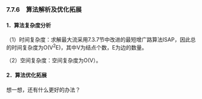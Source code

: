 ### 7.7.6　算法解析及优化拓展

#### 1．算法复杂度分析

（1）时间复杂度：求解最大流采用7.3.7节中改进的最短增广路算法ISAP，因此总的时间复杂度为O(V<sup class="my_markdown">2</sup>E)，其中V为结点个数，E为边的数量。

（2）空间复杂度：空间复杂度为O(V）。

#### 2．算法优化拓展

想一想，还有什么更好的办法？

